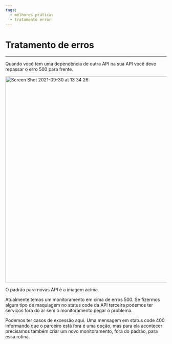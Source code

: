 ```yaml
---
tags:
  - melhores práticas
  - tratamento error
---
```

# Tratamento de erros
<authors>
    <author user="ricardochaves"/>
</authors>  

---

Quando você tem uma dependência de outra API na sua API você deve repassar o erro 500 para frente.

<img width="644" alt="Screen Shot 2021-09-30 at 13 34 26" src="https://user-images.githubusercontent.com/1923140/135496346-6e91d0ed-77ef-4300-a05b-b6df6f5bbc50.png">

O padrão para novas API é a imagem acima.

Atualmente temos um monitoramento em cima de erros 500. Se fizermos algum tipo de maquiagem no status code da API terceira podemos ter serviços fora do ar sem o monitoramento pegar o problema.

Podemos ter casos de excessão aqui. Uma mensagem em status code 400 informando que o parceiro está fora é uma opção, mas para ela acontecer precisamos também criar um novo monitoramento, fora do padrão, para essa rotina.
